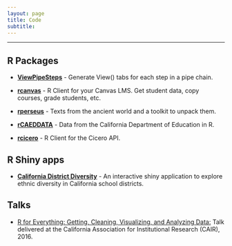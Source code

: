 ```yaml
---
layout: page
title: Code
subtitle: 
---
```


---

## R Packages

- **[ViewPipeSteps](https://github.com/daranzolin/ViewPipeSteps)** - Generate View() tabs for each step in a pipe chain.

- **[rcanvas](https://github.com/daranzolin/rcanvas)** - R Client for your Canvas LMS. Get student data, copy courses, grade students, etc.

- **[rperseus](https://github.com/ropensci/rperseus)** - Texts from the ancient world and a toolkit to unpack them.

- **[rCAEDDATA](https://github.com/daranzolin/rCAEDDATA)** - Data from the California Department of Education in R.

- **[rcicero](https://github.com/daranzolin/rcicero)** - R Client for the Cicero API.


## R Shiny apps

- **[California District Diversity](https://github.com/daranzolin/CA-School-District-Diversity)** - An interactive shiny application to explore ethnic diversity in California school districts.

## Talks

- [R for Everything: Getting, Cleaning, Visualizing, and Analyzing Data:](https://rpubs.com/daranzolin/cair-2016-slides) Talk delivered at the California Association for Institutional Research (CAIR), 2016. 

